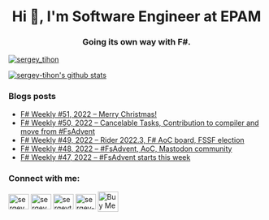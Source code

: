 <h1 align="center">Hi 👋, I'm Software Engineer at EPAM</h1>
<h3 align="center">Going its own way with F#.</h3>

<!---
<p align="left"> <img src="https://komarev.com/ghpvc/?username=sergey-tihon&label=Profile%20views&color=0e75b6&style=flat" alt="sergey-tihon" /> </p>

<p align="left"> <a href="https://github.com/ryo-ma/github-profile-trophy"><img src="https://github-profile-trophy.vercel.app/?username=sergey-tihon" alt="sergey-tihon" /></a> </p>
-->

<p align="left"> <a href="https://twitter.com/sergey_tihon" target="blank"><img src="https://img.shields.io/twitter/follow/sergey_tihon?logo=twitter&style=for-the-badge" alt="sergey_tihon" /></a> </p>

[![sergey-tihon's github stats](https://github-readme-stats.vercel.app/api?username=sergey-tihon&bg_color=30,e96443,904e95&title_color=fff&text_color=fff&show_icons=false&count_private=true&include_all_commits=true)](https://github.com/sergey-tihon)

### Blogs posts
<!-- BLOG-POST-LIST:START -->
- [F# Weekly #51, 2022 – Merry Christmas!](https://sergeytihon.com/2022/12/24/f-weekly-51-2022-merry-christmas/)
- [F# Weekly #50, 2022 – Cancelable Tasks, Contribution to compiler and move from #FsAdvent](https://sergeytihon.com/2022/12/17/f-weekly-50-2022-cancelable-tasks-contribution-to-compiler-and-move-from-fsadvent/)
- [F# Weekly #49, 2022 – Rider 2022.3, F# AoC board, FSSF election](https://sergeytihon.com/2022/12/10/f-weekly-49-2022-rider-2022-3-f-aoc-board-fssf-election/)
- [F# Weekly #48, 2022 – #FsAdvent, AoC, Mastodon community](https://sergeytihon.com/2022/12/03/f-weekly-48-2022-fsadvent-aoc-mastodon-community/)
- [F# Weekly #47, 2022 – #FsAdvent starts this week](https://sergeytihon.com/2022/11/26/f-weekly-47-2022-fsadvent-starts-next-week/)
<!-- BLOG-POST-LIST:END -->

<p align="left"> 
<h3 align="left">Connect with me:</h3>
<a href="https://twitter.com/sergey_tihon" target="blank"><img align="center" src="https://cdn.jsdelivr.net/npm/simple-icons@3.0.1/icons/twitter.svg" alt="sergey_tihon" height="30" width="40" /></a>
<a rel="me" href="https://hachyderm.io/@sergey_tihon" target="blank"><img align="center" src="https://cdn.jsdelivr.net/npm/simple-icons@3.0.1/icons/mastodon.svg" alt="sergey_tihon" height="30" width="40" /></a>
<a href="https://linkedin.com/in/sergeytihon" target="blank"><img align="center" src="https://cdn.jsdelivr.net/npm/simple-icons@3.0.1/icons/linkedin.svg" alt="sergeytihon" height="30" width="40" /></a>
<a href="https://stackoverflow.com/users/sergey-tihon" target="blank"><img align="center" src="https://cdn.jsdelivr.net/npm/simple-icons@3.0.1/icons/stackoverflow.svg" alt="sergey-tihon" height="30" width="40" /></a>
<a href="https://www.buymeacoffee.com/sergeytihon" target="_blank"><img align="center"  src="https://cdn.buymeacoffee.com/buttons/v2/default-yellow.png" alt="Buy Me A Coffee" height="40" /></a>
</p>

<!---
<h3 align="left">Languages and Tools:</h3>
<p align="left"> 
  <a href="https://dotnet.microsoft.com/" target="_blank"> <img src="https://devicons.github.io/devicon/devicon.git/icons/dot-net/dot-net-original-wordmark.svg" alt="dotnet" width="40" height="40"/> </a> 
  <a href="https://fsharp.org" target="_blank"> <img src="https://fsharp.org/img/logo/fsharp.svg" alt="fsharp" width="40" height="40"/> </a> 
  <a href="https://www.w3schools.com/cs/" target="_blank"> <img src="https://devicons.github.io/devicon/devicon.git/icons/csharp/csharp-original.svg" alt="csharp" width="40" height="40"/> </a> 
  <a href="https://azure.microsoft.com/en-in/" target="_blank"> <img src="https://www.vectorlogo.zone/logos/microsoft_azure/microsoft_azure-icon.svg" alt="azure" width="40" height="40"/> </a>  </p>

<p><img align="left" src="https://github-readme-stats.vercel.app/api/top-langs/?username=sergey-tihon&layout=compact" alt="sergey-tihon" /></p>

<p>&nbsp;<img align="center" src="https://github-readme-stats.vercel.app/api?username=sergey-tihon&show_icons=true" alt="sergey-tihon" /></p>
-->
